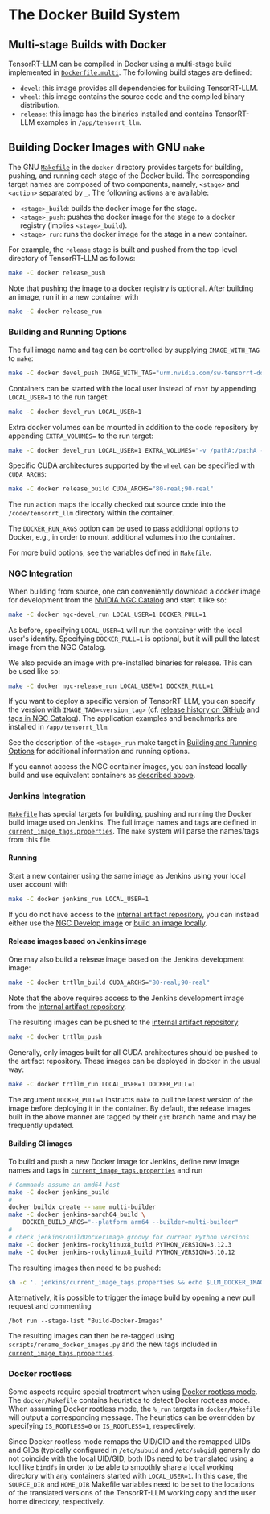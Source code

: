 # The Docker Build System

## Multi-stage Builds with Docker

TensorRT-LLM can be compiled in Docker using a multi-stage build implemented in [`Dockerfile.multi`](Dockerfile.multi).
The following build stages are defined:

* `devel`: this image provides all dependencies for building TensorRT-LLM.
* `wheel`: this image contains the source code and the compiled binary distribution.
* `release`: this image has the binaries installed and contains TensorRT-LLM examples in `/app/tensorrt_llm`.

## Building Docker Images with GNU `make`

The GNU [`Makefile`](Makefile) in the `docker` directory provides targets for building, pushing, and running each stage
of the Docker build. The corresponding target names are composed of two components, namely, `<stage>` and `<action>`
separated by `_`. The following actions are available:

* `<stage>_build`: builds the docker image for the stage.
* `<stage>_push`: pushes the docker image for the stage to a docker registry (implies `<stage>_build`).
* `<stage>_run`: runs the docker image for the stage in a new container.

For example, the `release` stage is built and pushed from the top-level directory of TensorRT-LLM as follows:

```bash
make -C docker release_push
```

Note that pushing the image to a docker registry is optional. After building an image, run it in a new container with
```bash
make -C docker release_run
```

### Building and Running Options

The full image name and tag can be controlled by supplying `IMAGE_WITH_TAG` to `make`:

```bash
make -C docker devel_push IMAGE_WITH_TAG="urm.nvidia.com/sw-tensorrt-docker/tensorrt-llm:dev"
```

Containers can be started with the local user instead of `root` by appending `LOCAL_USER=1` to the run target:

```bash
make -C docker devel_run LOCAL_USER=1
```

Extra docker volumes can be mounted in addition to the code repository by appending `EXTRA_VOLUMES=` to the run target:
```bash
make -C docker devel_run LOCAL_USER=1 EXTRA_VOLUMES="-v /pathA:/pathA -v /pathB:/pathB"
```

Specific CUDA architectures supported by the `wheel` can be specified with `CUDA_ARCHS`:

```bash
make -C docker release_build CUDA_ARCHS="80-real;90-real"
```

The `run` action maps the locally checked out source code into the `/code/tensorrt_llm` directory within the container.

The `DOCKER_RUN_ARGS` option can be used to pass additional options to Docker,
e.g., in order to mount additional volumes into the container.

For more build options, see the variables defined in [`Makefile`](Makefile).

### NGC Integration

When building from source, one can conveniently download a docker image for development from
the [NVIDIA NGC Catalog](https://catalog.ngc.nvidia.com/) and start it like so:

```bash
make -C docker ngc-devel_run LOCAL_USER=1 DOCKER_PULL=1
```

As before, specifying `LOCAL_USER=1` will run the container with the local user's identity. Specifying `DOCKER_PULL=1`
is optional, but it will pull the latest image from the NGC Catalog.

We also provide an image with pre-installed binaries for release. This can be used like so:

```bash
make -C docker ngc-release_run LOCAL_USER=1 DOCKER_PULL=1
```

If you want to deploy a specific version of TensorRT-LLM, you can specify the version with
`IMAGE_TAG=<version_tag>` (cf. [release history on GitHub](https://github.com/NVIDIA/TensorRT-LLM/releases) and [tags in NGC Catalog](https://catalog.ngc.nvidia.com/orgs/nvidia/teams/tensorrt-llm/containers/release/tags)). The application examples and benchmarks are installed
in `/app/tensorrt_llm`.

See the description of the `<stage>_run` make target in
[Building and Running Options](#building-and-running-options) for additional information and
running options.

If you cannot access the NGC container images, you can instead locally build and use
equivalent containers as [described above](#building-docker-images-with-gnu-make).

### Jenkins Integration

[`Makefile`](Makefile) has special targets for building, pushing and running the Docker build image used on Jenkins.
The full image names and tags are defined in [`current_image_tags.properties`](../jenkins/current_image_tags.properties). The `make`
system will parse the names/tags from this file.

#### Running

Start a new container using the same image as Jenkins using your local user account with

```bash
make -C docker jenkins_run LOCAL_USER=1
```

If you do not have access to the [internal artifact repository](https://urm.nvidia.com/artifactory/sw-tensorrt-docker/tensorrt-llm/), you can instead either use the [NGC Develop
image](#ngc-integration) or [build an image locally](#building-docker-images-with-gnu-make).

#### Release images based on Jenkins image

One may also build a release image based on the Jenkins development image:

```bash
make -C docker trtllm_build CUDA_ARCHS="80-real;90-real"
```

Note that the above requires access to the Jenkins development image from the
[internal artifact repository](https://urm.nvidia.com/artifactory/sw-tensorrt-docker/tensorrt-llm/).

The resulting images can be pushed to
the [internal artifact repository](https://urm.nvidia.com/artifactory/sw-tensorrt-docker/tensorrt-llm-staging/release/):

```bash
make -C docker trtllm_push
```

Generally, only images built for all CUDA architectures should be pushed to the artifact repository. These images can
be deployed in docker in the usual way:

```bash
make -C docker trtllm_run LOCAL_USER=1 DOCKER_PULL=1
```

The argument `DOCKER_PULL=1` instructs `make` to pull the latest version of the image before deploying it in the container.
By default, the release images built in the above manner are tagged by their `git` branch name and may be frequently updated.

#### Building CI images

To build and push a new Docker image for Jenkins, define new image names and tags in [`current_image_tags.properties`](../jenkins/current_image_tags.properties) and run

```bash
# Commands assume an amd64 host
make -C docker jenkins_build
#
docker buildx create --name multi-builder
make -C docker jenkins-aarch64_build \
    DOCKER_BUILD_ARGS="--platform arm64 --builder=multi-builder"
#
# check jenkins/BuildDockerImage.groovy for current Python versions
make -C docker jenkins-rockylinux8_build PYTHON_VERSION=3.12.3
make -C docker jenkins-rockylinux8_build PYTHON_VERSION=3.10.12
```

The resulting images then need to be pushed:

```bash
sh -c '. jenkins/current_image_tags.properties && echo $LLM_DOCKER_IMAGE $LLM_SBSA_DOCKER_IMAGE $LLM_ROCKYLINUX8_PY310_DOCKER_IMAGE $LLM_ROCKYLINUX8_PY312_DOCKER_IMAGE' | tr ' ' '\n' | xargs -I{} docker push {}
```

Alternatively, it is possible to trigger the image build by opening a new pull request and commenting

```text
/bot run --stage-list "Build-Docker-Images"
```

The resulting images can then be re-tagged using `scripts/rename_docker_images.py`
and the new tags included in [`current_image_tags.properties`](../jenkins/current_image_tags.properties).

### Docker rootless

Some aspects require special treatment when using [Docker rootless mode](https://docs.docker.com/engine/security/rootless/). The `docker/Makefile` contains heuristics to detect Docker rootless mode. When assuming
Docker rootless mode, the `%_run` targets in `docker/Makefile` will output
a corresponding message. The heuristics can be overridden by specifying
`IS_ROOTLESS=0` or `IS_ROOTLESS=1`, respectively.

Since Docker rootless mode remaps the UID/GID and the remapped UIDs and GIDs
 (typically configured in `/etc/subuid` and `/etc/subgid`) generally do not coincide
with the local UID/GID, both IDs need to be translated using a tool like `bindfs` in order to be able to smoothly share a local working directory with any containers
started with `LOCAL_USER=1`. In this case, the `SOURCE_DIR` and `HOME_DIR` Makefile variables need to be set to the locations of the translated versions of the TensorRT-LLM working copy and the user home directory, respectively.
